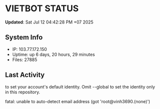 # VIETBOT STATUS
**Updated**: Sat Jul 12 04:42:28 PM +07 2025

## System Info
- IP: 103.77.172.150
- Uptime: up 6 days, 20 hours, 29 minutes
- Files: 27885

## Last Activity

to set your account's default identity.
Omit --global to set the identity only in this repository.

fatal: unable to auto-detect email address (got 'root@vinh3690.(none)')
